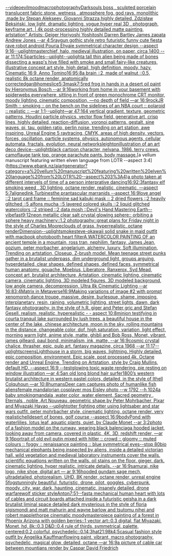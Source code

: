 [](https://www.ebank.nz/aiartgenerator?category=)[--video](https://www.ebank.nz/aiartgenerator?category=--video)[evil](https://www.ebank.nz/aiartgenerator?category=evil)[mood](https://www.ebank.nz/aiartgenerator?category=mood)[macrophotography](https://www.ebank.nz/aiartgenerator?category=macrophotography)[Darksouls boss , sculpted porcelain translucent fabric,stone, wetness , atmosphere fog, god rays, monolithic ,made by Stepan Alekseev, Giovanni Strazza,highly detailed, Zdzisław Beksiński, low light, dramatic lighting, vogue,hyper real 3D , photograph, keyframe art, | 4k post-processing highly detailed matte painting, artstation" Artists: Geiger Horiyoshi Yoshitoshi Darren Bartley James zapata Andrew Jones --ar 4:5](https://www.ebank.nz/aiartgenerator?category=Darksouls%20boss%20%2C%20sculpted%20porcelain%20translucent%20fabric%2Cstone%2C%20wetness%20%2C%20atmosphere%20fog%2C%20god%20rays%2C%20monolithic%20%2Cmade%20by%20Stepan%20Alekseev%2C%20Giovanni%20Strazza%2Chighly%20detailed%2C%20Zdzis%C5%82aw%20Beksi%C5%84ski%2C%20low%20light%2C%20dramatic%20lighting%2C%20vogue%2Chyper%20real%203D%20%2C%20photograph%2C%20keyframe%20art%2C%20%7C%204k%20post-processing%20highly%20detailed%20matte%20painting%2C%20artstation%22%20Artists%3A%20Geiger%20Horiyoshi%20Yoshitoshi%20Darren%20Bartley%20James%20zapata%20Andrew%20Jones%20--ar%204%3A5)[raygun gothic style retro futuristic funny cute fiesta rave robot android Pouria Ehyaie symmetrical character design --aspect 9:16](https://www.ebank.nz/aiartgenerator?category=raygun%20gothic%20style%20retro%20futuristic%20funny%20cute%20fiesta%20rave%20robot%20android%20Pouria%20Ehyaie%20symmetrical%20character%20design%20--aspect%209%3A16)[--uplight](https://www.ebank.nz/aiartgenerator?category=--uplight)[masterchief, halo, medieval illustration, on paper, circa 1400 --ar 11:17](https://www.ebank.nz/aiartgenerator?category=masterchief%2C%20halo%2C%20medieval%20illustration%2C%20on%20paper%2C%20circa%201400%20--ar%2011%3A17)[4:5](https://www.ebank.nz/aiartgenerator?category=4%3A5)[particles](https://www.ebank.nz/aiartgenerator?category=particles)[--uplight](https://www.ebank.nz/aiartgenerator?category=--uplight)[--uplight](https://www.ebank.nz/aiartgenerator?category=--uplight)[a tall thin alien being made of bones dissecting a wasp's hive filled with smoke and small fairy-like creatures, illustrative concept art style, high detail, high definition, moody, hazy, Cinematic 16:9, Anno Tomino](https://www.ebank.nz/aiartgenerator?category=a%20tall%20thin%20alien%20being%20made%20of%20bones%20dissecting%20a%20wasp%27s%20hive%20filled%20with%20smoke%20and%20small%20fairy-like%20creatures%2C%20illustrative%20concept%20art%20style%2C%20high%20detail%2C%20high%20definition%2C%20moody%2C%20hazy%2C%20Cinematic%2016%3A9%2C%20Anno%20Tomino)[16:9](https://www.ebank.nz/aiartgenerator?category=16%3A9)[5:8](https://www.ebank.nz/aiartgenerator?category=5%3A8)[a brain ::2, made of walnut ::0.5, realistic 8k octane render, anatomically correct](https://www.ebank.nz/aiartgenerator?category=a%20brain%20%3A%3A2%2C%20made%20of%20walnut%20%3A%3A0.5%2C%20realistic%208k%20octane%20render%2C%20anatomically%20correct)[edgar](https://www.ebank.nz/aiartgenerator?category=edgar)[@homeslice](https://www.ebank.nz/aiartgenerator?category=%40homeslice)[5:3](https://www.ebank.nz/aiartgenerator?category=5%3A3)[mask](https://www.ebank.nz/aiartgenerator?category=mask)[7:5](https://www.ebank.nz/aiartgenerator?category=7%3A5)[](https://www.ebank.nz/aiartgenerator?category=)[red frog in hands in a desert oil paint by Hieronymus Bosch --ar 9:16](https://www.ebank.nz/aiartgenerator?category=red%20frog%20in%20hands%20in%20a%20desert%20oil%20paint%20by%20Hieronymus%20Bosch%20--ar%209%3A16)[working from home in your basement with spiderwebs everywhere, sitting in front of green monochrome CRT monitor, moody lighting, cinematic composition, —no depth of field —ar 16:9](https://www.ebank.nz/aiartgenerator?category=working%20from%20home%20in%20your%20basement%20with%20spiderwebs%20everywhere%2C%20sitting%20in%20front%20of%20green%20monochrome%20CRT%20monitor%2C%20moody%20lighting%2C%20cinematic%20composition%2C%20%E2%80%94no%20depth%20of%20field%20%E2%80%94ar%2016%3A9)[rock](https://www.ebank.nz/aiartgenerator?category=rock)[JR Smith :: smoking :: on the bench on the sidelines of an NBA court :: polaroid :: realistic :: —ar 1:1](https://www.ebank.nz/aiartgenerator?category=JR%20Smith%20%3A%3A%20smoking%20%3A%3A%20on%20the%20bench%20on%20the%20sidelines%20of%20an%20NBA%20court%20%3A%3A%20polaroid%20%3A%3A%20realistic%20%3A%3A%20%E2%80%94ar%201%3A1)[--uplight](https://www.ebank.nz/aiartgenerator?category=--uplight)[—ar 47:164 vertical gradient, texture, geometric patterns, Houdini particle physics, vector flow field, generative art, crisp lines, highly detailed, reaction-diffusion, voronoi patterns, gestalt, sine waves, pi, tau, golden ratio, perlin noise, trending on art station, awe inspiring, Unreal Engine 5 raytracing, CMYK, areas of high density, vectors, forces, oscillation, particle systems, physics, autonomous agents, cellular automata, fractals, evolution, neural networks](https://www.ebank.nz/aiartgenerator?category=%E2%80%94ar%2047%3A164%20vertical%20gradient%2C%20texture%2C%20geometric%20patterns%2C%20Houdini%20particle%20physics%2C%20vector%20flow%20field%2C%20generative%20art%2C%20crisp%20lines%2C%20highly%20detailed%2C%20reaction-diffusion%2C%20voronoi%20patterns%2C%20gestalt%2C%20sine%20waves%2C%20pi%2C%20tau%2C%20golden%20ratio%2C%20perlin%20noise%2C%20trending%20on%20art%20station%2C%20awe%20inspiring%2C%20Unreal%20Engine%205%20raytracing%2C%20CMYK%2C%20areas%20of%20high%20density%2C%20vectors%2C%20forces%2C%20oscillation%2C%20particle%20systems%2C%20physics%2C%20autonomous%20agents%2C%20cellular%20automata%2C%20fractals%2C%20evolution%2C%20neural%20networks)[leighton](https://www.ebank.nz/aiartgenerator?category=leighton)[illustration of an art deco device](https://www.ebank.nz/aiartgenerator?category=illustration%20of%20an%20art%20deco%20device)[--uplight](https://www.ebank.nz/aiartgenerator?category=--uplight)[black cartoon character, nelvana, 1986. terry crews. camoflauge tank top. orange parachute pants. body massage.](https://www.ebank.nz/aiartgenerator?category=black%20cartoon%20character%2C%20nelvana%2C%201986.%20terry%20crews.%20camoflauge%20tank%20top.%20orange%20parachute%20pants.%20body%20massage.)[a vellum manuscript featuring written elven language from LOTR --aspect 3:4](https://www.ebank.nz/aiartgenerator?category=a%20vellum%20manuscript%20featuring%20written%20elven%20language%20from%20LOTR%20--aspect%203%3A4)[a photo taken at different intervels of time of a person interprative dancing](https://www.ebank.nz/aiartgenerator?category=a%20photo%20taken%20at%20different%20intervels%20of%20time%20of%20a%20person%20interprative%20dancing)[16:9](https://www.ebank.nz/aiartgenerator?category=16%3A9)[2:3](https://www.ebank.nz/aiartgenerator?category=2%3A3)[fantasy elf smoking weed , 3D lighting, octane render, realistic, cinematic, —aspect 5:7](https://www.ebank.nz/aiartgenerator?category=fantasy%20elf%20smoking%20weed%20%2C%203D%20lighting%2C%20octane%20render%2C%20realistic%2C%20cinematic%2C%20%E2%80%94aspect%205%3A7)[aligned](https://www.ebank.nz/aiartgenerator?category=aligned)[ink,](https://www.ebank.nz/aiartgenerator?category=ink%2C)[Turbines](https://www.ebank.nz/aiartgenerator?category=Turbines)[the prantascular marranids --aspect 16:9](https://www.ebank.nz/aiartgenerator?category=the%20prantascular%20marranids%20--aspect%2016%3A9)[love angel ::2 tarot card frame :: feminine sad kabuki mask :: 2 dried flowers ::2 heavily glitched ::5 alfons mucha ::5 layered colored skulls ::2 liquid glitched watercolors ::2 striped ::2 data mosh ::](https://www.ebank.nz/aiartgenerator?category=love%20angel%20%3A%3A2%20tarot%20card%20frame%20%3A%3A%20feminine%20sad%20kabuki%20mask%20%3A%3A%202%20dried%20flowers%20%3A%3A2%20heavily%20glitched%20%3A%3A5%20alfons%20mucha%20%3A%3A5%20layered%20colored%20skulls%20%3A%3A2%20liquid%20glitched%20watercolors%20%3A%3A2%20striped%20%3A%3A2%20data%20mosh%20%3A%3A)[Devil's Hand Mastering Earth](https://www.ebank.nz/aiartgenerator?category=Devil%27s%20Hand%20Mastering%20Earth)[--vibefast](https://www.ebank.nz/aiartgenerator?category=--vibefast)[9:12](https://www.ebank.nz/aiartgenerator?category=9%3A12)[neon metallic clear salt crystal glowing sphere:: orbiting a sphere heavy machinery::1.2 photography::](https://www.ebank.nz/aiartgenerator?category=neon%20metallic%20clear%20salt%20crystal%20glowing%20sphere%3A%3A%20orbiting%20a%20sphere%20heavy%20machinery%3A%3A1.2%20photography%3A%3A)[great plans for Friday night in the style of Charles Moore](https://www.ebank.nz/aiartgenerator?category=great%20plans%20for%20Friday%20night%20in%20the%20style%20of%20Charles%20Moore)[clouds of grass, hyperrealistic, octane render](https://www.ebank.nz/aiartgenerator?category=clouds%20of%20grass%2C%20hyperrealistic%2C%20octane%20render)[Dimension](https://www.ebank.nz/aiartgenerator?category=Dimension)[--uplight](https://www.ebank.nz/aiartgenerator?category=--uplight)[smoke](https://www.ebank.nz/aiartgenerator?category=smoke)[steve-o](https://www.ebank.nz/aiartgenerator?category=steve-o)[kawaii solid snake in maid outfit with macbook photobooth heart filter](https://www.ebank.nz/aiartgenerator?category=kawaii%20solid%20snake%20in%20maid%20outfit%20with%20macbook%20photobooth%20heart%20filter)[A WATERCOLOR PAINTING OF an ancient temple in a mountain, ross tran, nephilim, fantasy, James Jean, oozium, peter morbacher, angelarium, alchemy, luxury, Soft illumination, Trending on artstation, Closeup, Z-brush model, Mean teenage street punks gather in a brutalist underpass, dim underground light, groups arguing, hyperdetailed, clear shapes, defined shapes, defined faces, symmetrical human anatomy, gouache, Moebius, Liberatore, Ranxerox, Syd Mead, concept art, brutalist architecture, Artstation, cinematic lighting, cinematic camera, cinematic lighting, 3D modeled figures, 3D modeled background, low angle camera, decompression, Ultra 8k Cinematic Lighting --ar 16:8](https://www.ebank.nz/aiartgenerator?category=A%20WATERCOLOR%20PAINTING%20OF%20an%20ancient%20temple%20in%20a%20mountain%2C%20ross%20tran%2C%20nephilim%2C%20fantasy%2C%20James%20Jean%2C%20oozium%2C%20peter%20morbacher%2C%20angelarium%2C%20alchemy%2C%20luxury%2C%20Soft%20illumination%2C%20Trending%20on%20artstation%2C%20Closeup%2C%20Z-brush%20model%2C%20Mean%20teenage%20street%20punks%20gather%20in%20a%20brutalist%20underpass%2C%20dim%20underground%20light%2C%20groups%20arguing%2C%20hyperdetailed%2C%20clear%20shapes%2C%20defined%20shapes%2C%20defined%20faces%2C%20symmetrical%20human%20anatomy%2C%20gouache%2C%20Moebius%2C%20Liberatore%2C%20Ranxerox%2C%20Syd%20Mead%2C%20concept%20art%2C%20brutalist%20architecture%2C%20Artstation%2C%20cinematic%20lighting%2C%20cinematic%20camera%2C%20cinematic%20lighting%2C%203D%20modeled%20figures%2C%203D%20modeled%20background%2C%20low%20angle%20camera%2C%20decompression%2C%20Ultra%208k%20Cinematic%20Lighting%20--ar%2016%3A8)[3:4](https://www.ebank.nz/aiartgenerator?category=3%3A4)[Matrix in Metaverse](https://www.ebank.nz/aiartgenerator?category=Matrix%20in%20Metaverse)[16:9](https://www.ebank.nz/aiartgenerator?category=16%3A9)[Making variations of image #2 with prompt  xenomorph dance troupe, massive, desire, burlesque, shame, imposing, interplanetary, resin, raining, volumetric lighting, street lights, dawn, dark fantasy photography, in the style of h.R. giger and Peter gric and Stefan Gesell. realism, realistic, hyperealistic - - aspect 10:8](https://www.ebank.nz/aiartgenerator?category=Making%20variations%20of%20image%20%232%20with%20prompt%20%20xenomorph%20dance%20troupe%2C%20massive%2C%20desire%2C%20burlesque%2C%20shame%2C%20imposing%2C%20interplanetary%2C%20resin%2C%20raining%2C%20volumetric%20lighting%2C%20street%20lights%2C%20dawn%2C%20dark%20fantasy%20photography%2C%20in%20the%20style%20of%20h.R.%20giger%20and%20Peter%20gric%20and%20Stefan%20Gesell.%20realism%2C%20realistic%2C%20hyperealistic%20-%20-%20aspect%2010%3A8)[minion testifying in court](https://www.ebank.nz/aiartgenerator?category=minion%20testifying%20in%20court)[a tranquil lake surrounded by lush trees, a beautiful house in the center of the lake, chinese architecture, moon in the sky, rolling mountains in the distance, changeable color, dof, high saturation, variation, light effect, morning warm light, anime style, matte, ghibli and Bob Ross, Monet, vibrant, james gilleard, paul bond, minimalism, ink, matte,  --ar 16:9](https://www.ebank.nz/aiartgenerator?category=a%20tranquil%20lake%20surrounded%20by%20lush%20trees%2C%20a%20beautiful%20house%20in%20the%20center%20of%20the%20lake%2C%20chinese%20architecture%2C%20moon%20in%20the%20sky%2C%20rolling%20mountains%20in%20the%20distance%2C%20changeable%20color%2C%20dof%2C%20high%20saturation%2C%20variation%2C%20light%20effect%2C%20morning%20warm%20light%2C%20anime%20style%2C%20matte%2C%20ghibli%20and%20Bob%20Ross%2C%20Monet%2C%20vibrant%2C%20james%20gilleard%2C%20paul%20bond%2C%20minimalism%2C%20ink%2C%20matte%2C%20%20--ar%2016%3A9)[cosmic crystal chalice, thrasher, epic, pulp art, fantasy magazine, circa 1968 --ar 11:17](https://www.ebank.nz/aiartgenerator?category=cosmic%20crystal%20chalice%2C%20thrasher%2C%20epic%2C%20pulp%20art%2C%20fantasy%20magazine%2C%20circa%201968%20--ar%2011%3A17)[--uplight](https://www.ebank.nz/aiartgenerator?category=--uplight)[screens](https://www.ebank.nz/aiartgenerator?category=screens)[Lighthouse in a storm, big waves, lightning. Highly detailed, epic composition, environment. Epic scale, post processed 4k, Octane render and Unreal Engine. Trending on Artstation, style by Craig Mullins, default HD, --aspect 16:9 --test](https://www.ebank.nz/aiartgenerator?category=Lighthouse%20in%20a%20storm%2C%20big%20waves%2C%20lightning.%20Highly%20detailed%2C%20epic%20composition%2C%20environment.%20Epic%20scale%2C%20post%20processed%204k%2C%20Octane%20render%20and%20Unreal%20Engine.%20Trending%20on%20Artstation%2C%20style%20by%20Craig%20Mullins%2C%20default%20HD%2C%20--aspect%2016%3A9%20--test)[glowing toxic waste rendering, pie resting on window illustration —ar 4:5](https://www.ebank.nz/aiartgenerator?category=glowing%20toxic%20waste%20rendering%2C%20pie%20resting%20on%20window%20illustration%20%E2%80%94ar%204%3A5)[an old long blond hair surfer](https://www.ebank.nz/aiartgenerator?category=an%20old%20long%20blond%20hair%20surfer)[1800’s western brutalist architecture in western pastel colors, detailed, in the style of Ithell Colquhoun —ar 10:8](https://www.ebank.nz/aiartgenerator?category=1800%E2%80%99s%20western%20brutalist%20architecture%20in%20western%20pastel%20colors%2C%20detailed%2C%20in%20the%20style%20of%20Ithell%20Colquhoun%20%E2%80%94ar%2010%3A8)[humans](https://www.ebank.nz/aiartgenerator?category=humans)[Deer cam captures photo of humanlike fish aliens](https://www.ebank.nz/aiartgenerator?category=Deer%20cam%20captures%20photo%20of%20humanlike%20fish%20aliens)[female mandalorian cosplayer mos Eisley photo --w 1792 --h 1024](https://www.ebank.nz/aiartgenerator?category=female%20mandalorian%20cosplayer%20mos%20Eisley%20photo%20--w%201792%20--h%201024)[a baby smoking](https://www.ebank.nz/aiartgenerator?category=a%20baby%20smoking)[mandala ,water color ,water element, Sacred geometry , Eternals , noble ,Art Nouveau ,geometric shape,by Peter Mohrbacher, Pixar and Miyazaki Hayao --uplight](https://www.ebank.nz/aiartgenerator?category=mandala%20%2Cwater%20color%20%2Cwater%20element%2C%20Sacred%20geometry%20%2C%20Eternals%20%2C%20noble%20%2CArt%20Nouveau%20%2Cgeometric%20shape%2Cby%20Peter%20Mohrbacher%2C%20Pixar%20and%20Miyazaki%20Hayao%20--uplight)[otter fighting otter using lightsaber and star wars outfit, peter mohrbacher style, cinematic lighting, octane render, very realistic](https://www.ebank.nz/aiartgenerator?category=otter%20fighting%20otter%20using%20lightsaber%20and%20star%20wars%20outfit%2C%20peter%20mohrbacher%20style%2C%20cinematic%20lighting%2C%20octane%20render%2C%20very%20realistic)[hell](https://www.ebank.nz/aiartgenerator?category=hell)[desert of bones, golf course --aspect 16:9](https://www.ebank.nz/aiartgenerator?category=desert%20of%20bones%2C%20golf%20course%20--aspect%2016%3A9)[body](https://www.ebank.nz/aiartgenerator?category=body)[Pond with waterlilies, lotus leaf, aquatic plants, quiet, by Claude Monet --ar 3:2](https://www.ebank.nz/aiartgenerator?category=Pond%20with%20waterlilies%2C%20lotus%20leaf%2C%20aquatic%20plants%2C%20quiet%2C%20by%20Claude%20Monet%20--ar%203%3A2)[photo of a fashion model on the runway, wearing black balenciaga hooded jacket, looking away from camera, covered in plastic, 4K, 3D, redshift render, —ar 9:16](https://www.ebank.nz/aiartgenerator?category=photo%20of%20a%20fashion%20model%20on%20the%20runway%2C%20wearing%20black%20balenciaga%20hooded%20jacket%2C%20looking%20away%20from%20camera%2C%20covered%20in%20plastic%2C%204K%2C%203D%2C%20redshift%20render%2C%20%E2%80%94ar%209%3A16)[portrait of old evil putin mixed with hitler :: crowd :: gloomy :: muted colours :: foggy :: renaissance painting :: blue symmetrical eyes--stop 80](https://www.ebank.nz/aiartgenerator?category=portrait%20of%20old%20evil%20putin%20mixed%20with%20hitler%20%3A%3A%20crowd%20%3A%3A%20gloomy%20%3A%3A%20muted%20colours%20%3A%3A%20foggy%20%3A%3A%20renaissance%20painting%20%3A%3A%20blue%20symmetrical%20eyes--stop%2080)[bio mechanical elephants being inspected by aliens, inside a detailed victorian hall. wild vegetation and medieval laboratory instruments cover the walls. scientific equations written on the walls. oil stains on the floor. gieger. dark. cinematic lighting. hyper realistic. intricate details. --ar 16:9](https://www.ebank.nz/aiartgenerator?category=bio%20mechanical%20elephants%20being%20inspected%20by%20aliens%2C%20inside%20a%20detailed%20victorian%20hall.%20wild%20vegetation%20and%20medieval%20laboratory%20instruments%20cover%20the%20walls.%20scientific%20equations%20written%20on%20the%20walls.%20oil%20stains%20on%20the%20floor.%20gieger.%20dark.%20cinematic%20lighting.%20hyper%20realistic.%20intricate%20details.%20--ar%2016%3A9)[samurai, nike logo, nike shoe, digital art — ar 9:16](https://www.ebank.nz/aiartgenerator?category=samurai%2C%20nike%20logo%2C%20nike%20shoe%2C%20digital%20art%20%E2%80%94%20ar%209%3A16)[hooded gundam sage mech, ultradetailed, photorealism, UHD, 8K render, octane render, unreal engine 5](https://www.ebank.nz/aiartgenerator?category=hooded%20gundam%20sage%20mech%2C%20ultradetailed%2C%20photorealism%2C%20UHD%2C%208K%20render%2C%20octane%20render%2C%20unreal%20engine%205)[fog](https://www.ebank.nz/aiartgenerator?category=fog)[stunningly beautiful, futuristic, drone, pilot, goggles, cyberpunk, moody, city, war, dark, haunting, cinematic, insanely detailed, drone warfare](https://www.ebank.nz/aiartgenerator?category=stunningly%20beautiful%2C%20futuristic%2C%20drone%2C%20pilot%2C%20goggles%2C%20cyberpunk%2C%20moody%2C%20city%2C%20war%2C%20dark%2C%20haunting%2C%20cinematic%2C%20insanely%20detailed%2C%20drone%20warfare)[wolf sticker style](https://www.ebank.nz/aiartgenerator?category=wolf%20sticker%20style)[Anton](https://www.ebank.nz/aiartgenerator?category=Anton)[7:5](https://www.ebank.nz/aiartgenerator?category=7%3A5)[1](https://www.ebank.nz/aiartgenerator?category=1)[--fast](https://www.ebank.nz/aiartgenerator?category=--fast)[a mechanical human heart with lots of cables and circuit boards attached inside a futuristic geisha in a dark brutalist liminal space detailed dark mysterious in the style of floria sigismondi and matt mahurin and wayne barlow and tsutomu nihei and robert mapplethorpe cinematic moody](https://www.ebank.nz/aiartgenerator?category=a%20mechanical%20human%20heart%20with%20lots%20of%20cables%20and%20circuit%20boards%20attached%20inside%20a%20futuristic%20geisha%20in%20a%20dark%20brutalist%20liminal%20space%20detailed%20dark%20mysterious%20in%20the%20style%20of%20floria%20sigismondi%20and%20matt%20mahurin%20and%20wayne%20barlow%20and%20tsutomu%20nihei%20and%20robert%20mapplethorpe%20cinematic%20moody)[masterpiece painting of a forest in Phoenix Arizona with golden berries::1 vector art::0.3 digital, flat Miyazaki, Monet, hd, 8k::0.3 D&D::0.4 rule of thirds, symmetrical, palette, centered:0.2 colorful, psychedelic::0.1](https://www.ebank.nz/aiartgenerator?category=masterpiece%20painting%20of%20a%20forest%20in%20Phoenix%20Arizona%20with%20golden%20berries%3A%3A1%20vector%20art%3A%3A0.3%20digital%2C%20flat%20Miyazaki%2C%20Monet%2C%20hd%2C%208k%3A%3A0.3%20D%26D%3A%3A0.4%20rule%20of%20thirds%2C%20symmetrical%2C%20palette%2C%20centered%3A0.2%20colorful%2C%20psychedelic%3A%3A0.1)[4:3](https://www.ebank.nz/aiartgenerator?category=4%3A3)[hat](https://www.ebank.nz/aiartgenerator?category=hat)[21:9](https://www.ebank.nz/aiartgenerator?category=21%3A9)[8k](https://www.ebank.nz/aiartgenerator?category=8k)[4:5](https://www.ebank.nz/aiartgenerator?category=4%3A5)[casual fashion style outfit by Angelika Kauffman](https://www.ebank.nz/aiartgenerator?category=casual%20fashion%20style%20outfit%20by%20Angelika%20Kauffman)[flowing paint, vibrant, macro photography, psychedelic, magical glow, detailed, octane —ar 16:9](https://www.ebank.nz/aiartgenerator?category=flowing%20paint%2C%20vibrant%2C%20macro%20photography%2C%20psychedelic%2C%20magical%20glow%2C%20detailed%2C%20octane%20%E2%80%94ar%2016%3A9)[a picture of cable car between mountians render by Caspar David Friedrich](https://www.ebank.nz/aiartgenerator?category=a%20picture%20of%20cable%20car%20between%20mountians%20render%20by%20Caspar%20David%20Friedrich)